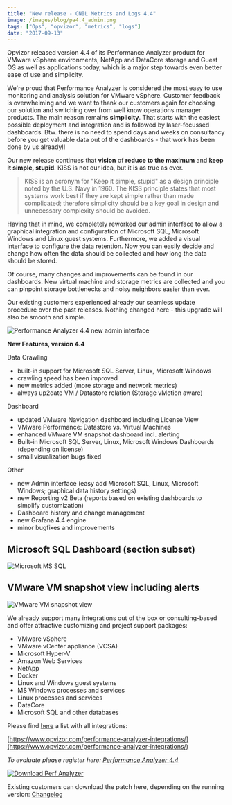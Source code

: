 ```yaml
---
title: "New release - CNIL Metrics and Logs 4.4"
image: /images/blog/pa4.4_admin.png
tags: ["Ops", "opvizor", "metrics", "logs"]
date: "2017-09-13"
---
```


Opvizor released version 4.4 of its Performance Analyzer product for VMware vSphere environments, NetApp and DataCore storage and Guest OS as well as applications today, which is a major step towards even better ease of use and simplicity. 

We're proud that Performance Analyzer is considered the most easy to use monitoring and analysis solution for VMware vSphere. Customer feedback is overwhelming and we want to thank our customers again for choosing our solution and switching over from well know operations manager products. The main reason remains **simplicity**. That starts with the easiest possible deployment and integration and is followed by laser-focussed dashboards. Btw. there is no need to spend days and weeks on consultancy before you get valuable data out of the dashboards - that work has been done by us already!!

Our new release continues that **vision** of **reduce to the maximum** and **keep it simple, stupid**. KISS is not our idea, but it is as true as ever.

> KISS is an acronym for "Keep it simple, stupid" as a design principle noted by the U.S. Navy in 1960. The KISS principle states that most systems work best if they are kept simple rather than made complicated; therefore simplicity should be a key goal in design and unnecessary complexity should be avoided.

Having that in mind, we completely reworked our admin interface to allow a graphical integration and configuration of Microsoft SQL, Microsoft Windows and Linux guest systems. Furthermore, we added a visual interface to configure the data retention. Now you can easily decide and change how often the data should be collected and how long the data should be stored.

Of course, many changes and improvements can be found in our dashboards. New virtual machine and storage metrics are collected and you can pinpoint storage bottlenecks and noisy neighbors easier than ever.

Our existing customers experienced already our seamless update procedure over the past releases. Nothing changed here - this upgrade will also be smooth and simple.

![Performance Analyzer 4.4 new admin interface](/images/blog/pa4.4_admin.png)

**New Features, version 4.4**

Data Crawling

- built-in support for Microsoft SQL Server, Linux, Microsoft Windows
- crawling speed has been improved
- new metrics added (more storage and network metrics)
- always up2date VM / Datastore relation (Storage vMotion aware)

Dashboard

- updated VMware Navigation dashboard including License View
- VMware Performance: Datastore vs. Virtual Machines
- enhanced VMware VM snapshot dashboard incl. alerting
- Built-in Microsoft SQL Server, Linux, Microsoft Windows Dashboards (depending on license)
- small visualization bugs fixed

Other

- new Admin interface (easy add Microsoft SQL, Linux, Microsoft Windows; graphical data history settings)
- new Reporting v2 Beta (reports based on existing dashboards to simplify customization)
- Dashboard history and change management
- new Grafana 4.4 engine
- minor bugfixes and improvements

## Microsoft SQL Dashboard (section subset)

![Microsoft MS SQL](/images/blog/mssql4.4.png)

## VMware VM snapshot view including alerts

![VMware VM snapshot view](/images/blog/pa4.4_snapshots.png)

We already support many integrations out of the box or consulting-based and offer attractive customizing and project support packages:

- VMware vSphere
- VMware vCenter appliance (VCSA)
- Microsoft Hyper-V
- Amazon Web Services
- NetApp
- Docker
- Linux and Windows guest systems
- MS Windows processes and services
- Linux processes and services
- DataCore
- Microsoft SQL and other databases

Please find [here](https://www.opvizor.com/performance-analyzer-integrations/) a list with all integrations:

[https://www.opvizor.com/performance-analyzer-integrations/](https://www.opvizor.com/performance-analyzer-integrations/)

_To evaluate please register here: [](http://try.opvizor.com/perfanalyzer/)[Performance Analyzer 4.4](http://try.opvizor.com/perfanalyzer)_

[![Download Perf Analyzer](/images/blog/button_download-performance-analyzer.png)](http://try.opvizor.com/perfanalyzer)

Existing customers can download the patch here, depending on the running version: [Changelog](https://opvizor.atlassian.net/wiki/spaces/OPVPA/pages/82057456/Change+Log+Patch)
